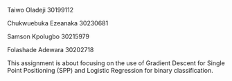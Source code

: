 Taiwo Oladeji    30199112

Chukwuebuka Ezeanaka    30230681

Samson Kpolugbo       30215979

Folashade Adewara    30202718

This assignment is about focusing on the use of Gradient Descent for Single Point Positioning (SPP) and Logistic Regression for binary classification.